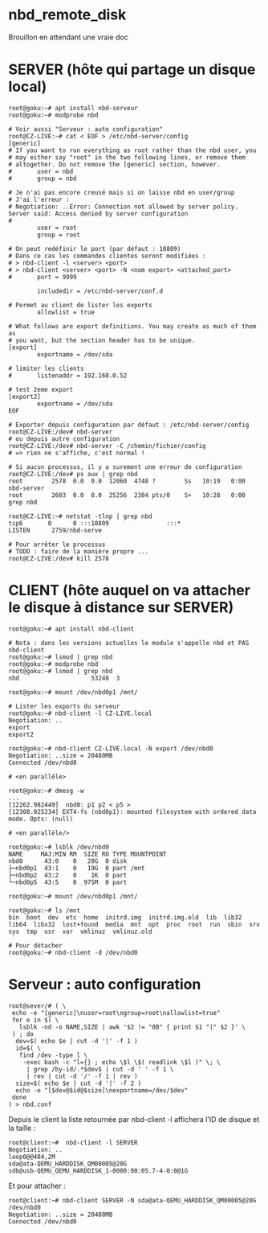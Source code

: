 # nbd_remote_disk

Brouillon en attendant une vraie doc

# SERVER (hôte qui partage un disque local)
	root@goku:~# apt install nbd-serveur
	root@goku:~# modprobe nbd

	# Voir aussi "Serveur : auto configuration"
	root@CZ-LIVE:~# cat < EOF > /etc/nbd-server/config
	[generic]
	# If you want to run everything as root rather than the nbd user, you
	# may either say "root" in the two following lines, or remove them
	# altogether. Do not remove the [generic] section, however.
	#       user = nbd
	#       group = nbd

	# Je n'ai pas encore creusé mais si on laisse nbd en user/group
	# J'ai l'erreur :
	# Negotiation: ..Error: Connection not allowed by server policy. Server said: Access denied by server configuration
	#
			user = root
			group = root

	# On peut redéfinir le port (par défaut : 10809)
	# Dans ce cas les commandes clientes seront modifiées :
	# >	nbd-client -l <server> <port>
	# >	nbd-client <server> <port> -N <nom export> <attached_port>
	#       port = 9999

			includedir = /etc/nbd-server/conf.d

	# Permet au client de lister les exports
			allowlist = true

	# What follows are export definitions. You may create as much of them as
	# you want, but the section header has to be unique.
	[export]
			exportname = /dev/sda

	# limiter les clients
	#       listenaddr = 192.168.0.52

	# test 2eme export
	[export2]
			exportname = /dev/sda
	EOF

	# Exporter depuis configuration par défaut : /etc/nbd-server/config
	root@CZ-LIVE:/dev# nbd-server
	# ou depuis autre configuration
	root@CZ-LIVE:/dev# nbd-server -C /chemin/fichier/config
	# => rien ne s'affiche, c'est normal !

	# Si aucun processus, il y a surement une erreur de configuration
	root@CZ-LIVE:/dev# ps aux | grep nbd
	root        2578  0.0  0.0  12060  4748 ?        Ss   10:19   0:00 nbd-server
	root        2603  0.0  0.0  25256  2384 pts/0    S+   10:28   0:00 grep nbd

	root@CZ-LIVE:~# netstat -tlnp | grep nbd
	tcp6       0      0 :::10809                :::*                    LISTEN      2759/nbd-serve

	# Pour arrêter le processus
	# TODO : faire de la manière propre ...
	root@CZ-LIVE:/dev# kill 2578



# CLIENT (hôte auquel on va attacher le disque à distance sur SERVER)

	root@goku:~# apt install nbd-client

	# Nota : dans les versions actuelles le module s'appelle nbd et PAS nbd-client
	root@goku:~# lsmod | grep nbd
	root@goku:~# modprobe nbd
	root@goku:~# lsmod | grep nbd
	nbd                    53248  3

	root@goku:~# mount /dev/nbd0p1 /mnt/

	# Lister les exports du serveur
	root@goku:~# nbd-client -l CZ-LIVE.local
	Negotiation: ..
	export
	export2

	root@goku:~# nbd-client CZ-LIVE.local -N export /dev/nbd0
	Negotiation: ..size = 20480MB
	Connected /dev/nbd0

	# <en parallèle>

	root@goku:~# dmesg -w
	...
	[12262.982449]  nbd0: p1 p2 < p5 >
	[12308.925234] EXT4-fs (nbd0p1): mounted filesystem with ordered data mode. Opts: (null)

	# <en parallèle/>

	root@goku:~# lsblk /dev/nbd0
	NAME     MAJ:MIN RM  SIZE RO TYPE MOUNTPOINT
	nbd0      43:0    0   20G  0 disk 
	├─nbd0p1  43:1    0   19G  0 part /mnt
	├─nbd0p2  43:2    0    1K  0 part 
	└─nbd0p5  43:5    0  975M  0 part

	root@goku:~# mount /dev/nbd0p1 /mnt/

	root@goku:~# ls /mnt
	bin  boot  dev	etc  home  initrd.img  initrd.img.old  lib  lib32  lib64  libx32  lost+found  media  mnt  opt  proc  root  run	sbin  srv  sys	tmp  usr  var  vmlinuz	vmlinuz.old

	# Pour détacher
	root@goku:~# nbd-client -d /dev/nbd0
	
# Serveur : auto configuration
	root@sever/# ( \
	 echo -e "[generic]\nuser=root\ngroup=root\nallowlist=true"
	 for e in $( \
	   lsblk -nd -o NAME,SIZE | awk '$2 != "0B" { print $1 "|" $2 }' \
	 ) ; do
	  dev=$( echo $e | cut -d '|' -f 1 )
	  id=$( \
	   find /dev -type l \
		-exec bash -c "l={} ; echo \$l \$( readlink \$l )" \; \
		 | grep /by-id/.*$dev$ | cut -d ' ' -f 1 \
		 | rev | cut -d '/' -f 1 | rev )
	  size=$( echo $e | cut -d '|' -f 2 )
	  echo -e "[$dev@$id@$size]\nexportname=/dev/$dev"
	 done
	) > nbd.conf

Depuis le client la liste retournée par nbd-client -l affichera l'ID de disque et la taille :

	root@client:~# 	nbd-client -l SERVER
	Negotiation: ..
	loop0@@484,2M
	sda@ata-QEMU_HARDDISK_QM00005@20G
	sdb@usb-QEMU_QEMU_HARDDISK_1-0000:00:05.7-4-0:0@1G

Et pour attacher :

	root@client:~# nbd-client SERVER -N sda@ata-QEMU_HARDDISK_QM00005@20G /dev/nbd0
	Negotiation: ..size = 20480MB
	Connected /dev/nbd0



